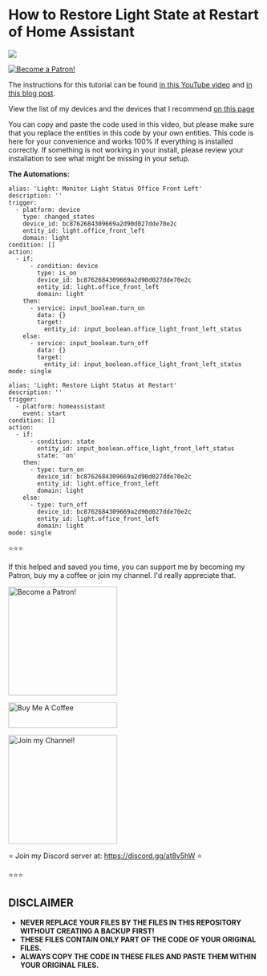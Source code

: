 # How to Restore Light State at Restart of Home Assistant

<a href="https://youtu.be/m_fbo_Co-TU" target="_blank"><img src="https://github.com/smarthomejunkie/Home-Assistant-Tutorials/blob/master/How-To-Restore-Light-State-at-Restart-of-Home-Assistant/How-To-Restore-Light-State-At-Restart-Of-Home-Assistant-thumb.jpg?raw=true"></a>

<a href="https://www.patreon.com/bePatron?u=50155158" target="_blank"><img src="https://github.com/smarthomejunkie/Home-Assistant-Tutorials/blob/master/become-a-patron.png?raw=true" alt="Become a Patron!"></a>

The instructions for this tutorial can be found [in this YouTube video](https://youtu.be/SxEHslRKqrw) and [in this blog post](https://www.smarthomejunkie.net/how-to-restore-light-state-at-restart-of-home-assistant).

View the list of my devices and the devices that I recommend [on this page](https://github.com/smarthomejunkie/MyDevices/)

You can copy and paste the code used in this video, but please make sure that you replace the entities in this code by your own entities.
This code is here for your convenience and works 100% if everything is installed correctly. If something is not working in your install, please review your installation to see what might be missing in your setup.

**The Automations:**

```
alias: 'Light: Monitor Light Status Office Front Left'
description: ''
trigger:
  - platform: device
    type: changed_states
    device_id: bc8762684309669a2d90d027dde70e2c
    entity_id: light.office_front_left
    domain: light
condition: []
action:
  - if:
      - condition: device
        type: is_on
        device_id: bc8762684309669a2d90d027dde70e2c
        entity_id: light.office_front_left
        domain: light
    then:
      - service: input_boolean.turn_on
        data: {}
        target:
          entity_id: input_boolean.office_light_front_left_status
    else:
      - service: input_boolean.turn_off
        data: {}
        target:
          entity_id: input_boolean.office_light_front_left_status
mode: single
```

```
alias: 'Light: Restore Light Status at Restart'
description: ''
trigger:
  - platform: homeassistant
    event: start
condition: []
action:
  - if:
      - condition: state
        entity_id: input_boolean.office_light_front_left_status
        state: 'on'
    then:
      - type: turn_on
        device_id: bc8762684309669a2d90d027dde70e2c
        entity_id: light.office_front_left
        domain: light
    else:
      - type: turn_off
        device_id: bc8762684309669a2d90d027dde70e2c
        entity_id: light.office_front_left
        domain: light
mode: single

```

⭐⭐⭐

If this helped and saved you time, you can support me by becoming my Patron, buy my a coffee or join my channel. I'd really appreciate that.

<a href="https://www.patreon.com/bePatron?u=50155158" target="_blank"><img src="https://github.com/smarthomejunkie/Home-Assistant-Tutorials/blob/master/become-a-patron.png?raw=true" width="217" alt="Become a Patron!"></a>

<a href="https://www.buymeacoffee.com/smarthomejunkie" target="_blank"><img src="https://cdn.buymeacoffee.com/buttons/default-blue.png" alt="Buy Me A Coffee" height="51" width="217" ></a>

<a href="https://www.youtube.com/c/smarthomejunkie/join" target="_blank"><img src="https://github.com/smarthomejunkie/Home-Assistant-Tutorials/blob/master/Join-Logo.png?raw=true" width="217" alt="Join my Channel!"></a>

⭐ Join my Discord server at: https://discord.gg/at8v5hW ⭐

⭐⭐⭐


## DISCLAIMER
* **NEVER REPLACE YOUR FILES BY THE FILES IN THIS REPOSITORY WITHOUT CREATING A BACKUP FIRST!**
* **THESE FILES CONTAIN ONLY PART OF THE CODE OF YOUR ORIGINAL FILES.**
* **ALWAYS COPY THE CODE IN THESE FILES AND PASTE THEM WITHIN YOUR ORIGINAL FILES.**
